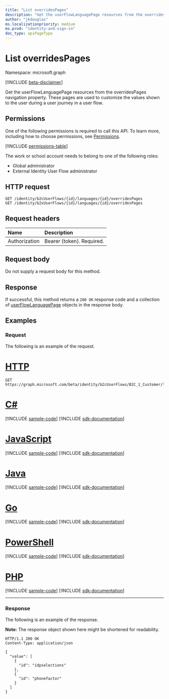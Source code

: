 ```yaml
---
title: "List overridesPages"
description: "Get the userFlowLanguagePage resources from the overridesPages navigation property."
author: "jkdouglas"
ms.localizationpriority: medium
ms.prod: "identity-and-sign-in"
doc_type: apiPageType
---
```


# List overridesPages

Namespace: microsoft.graph

[!INCLUDE [beta-disclaimer](../../includes/beta-disclaimer.md)]

Get the userFlowLanguagePage resources from the overridesPages navigation property. These pages are used to customize the values shown to the user during a user journey in a user flow.

## Permissions

One of the following permissions is required to call this API. To learn more, including how to choose permissions, see [Permissions](/graph/permissions-reference).

<!-- { "blockType": "permissions", "name": "userflowlanguageconfiguration_list_overridespages" } -->
[!INCLUDE [permissions-table](../includes/permissions/userflowlanguageconfiguration-list-overridespages-permissions.md)]

The work or school account needs to belong to one of the following roles:

* Global administrator
* External Identity User Flow administrator

## HTTP request

<!-- {
  "blockType": "ignored"
}
-->

``` http
GET /identity/b2cUserFlows/{id}/languages/{id}/overridesPages
GET /identity/b2xUserFlows/{id}/languages/{id}/overridesPages
```

## Request headers

|Name|Description|
|:---|:---|
|Authorization|Bearer {token}. Required.|

## Request body

Do not supply a request body for this method.

## Response

If successful, this method returns a `200 OK` response code and a collection of [userFlowLanguagePage](../resources/userflowlanguagepage.md) objects in the response body.

## Examples

### Request

The following is an example of the request.


# [HTTP](#tab/http)
<!-- {
  "blockType": "request",
  "name": "get_userflowlanguagepage_2",
  "sampleKeys": ["B2C_1_Customer","en"]
}
-->

``` http
GET https://graph.microsoft.com/beta/identity/b2cUserFlows/B2C_1_Customer/languages/en/overridesPages
```

# [C#](#tab/csharp)
[!INCLUDE [sample-code](../includes/snippets/csharp/get-userflowlanguagepage-2-csharp-snippets.md)]
[!INCLUDE [sdk-documentation](../includes/snippets/snippets-sdk-documentation-link.md)]

# [JavaScript](#tab/javascript)
[!INCLUDE [sample-code](../includes/snippets/javascript/get-userflowlanguagepage-2-javascript-snippets.md)]
[!INCLUDE [sdk-documentation](../includes/snippets/snippets-sdk-documentation-link.md)]

# [Java](#tab/java)
[!INCLUDE [sample-code](../includes/snippets/java/get-userflowlanguagepage-2-java-snippets.md)]
[!INCLUDE [sdk-documentation](../includes/snippets/snippets-sdk-documentation-link.md)]

# [Go](#tab/go)
[!INCLUDE [sample-code](../includes/snippets/go/get-userflowlanguagepage-2-go-snippets.md)]
[!INCLUDE [sdk-documentation](../includes/snippets/snippets-sdk-documentation-link.md)]

# [PowerShell](#tab/powershell)
[!INCLUDE [sample-code](../includes/snippets/powershell/get-userflowlanguagepage-2-powershell-snippets.md)]
[!INCLUDE [sdk-documentation](../includes/snippets/snippets-sdk-documentation-link.md)]

# [PHP](#tab/php)
[!INCLUDE [sample-code](../includes/snippets/php/get-userflowlanguagepage-2-php-snippets.md)]
[!INCLUDE [sdk-documentation](../includes/snippets/snippets-sdk-documentation-link.md)]

---

### Response

The following is an example of the response.

**Note:** The response object shown here might be shortened for readability.
<!-- {
  "blockType": "response",
  "truncated": true,
  "@odata.type": "Collection(microsoft.graph.userFlowLanguagePage)"
}
-->

``` http
HTTP/1.1 200 OK
Content-Type: application/json

{
  "value": [
    {
      "id": "idpselections"
    },
    {
      "id": "phonefactor"
    }
  ]
}
```
